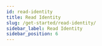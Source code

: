 ```yaml
---
id: read-identity
title: Read Identity
slug: /get-started/read-identity/
sidebar_label: Read Identity
sidebar_position: 6
---
```

